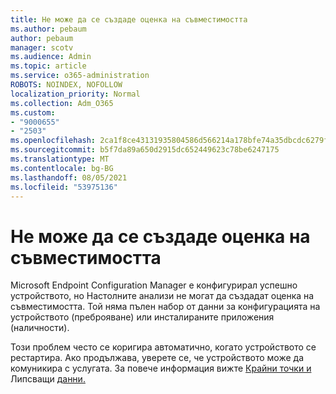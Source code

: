 ```yaml
---
title: Не може да се създаде оценка на съвместимостта
ms.author: pebaum
author: pebaum
manager: scotv
ms.audience: Admin
ms.topic: article
ms.service: o365-administration
ROBOTS: NOINDEX, NOFOLLOW
localization_priority: Normal
ms.collection: Adm_O365
ms.custom:
- "9000655"
- "2503"
ms.openlocfilehash: 2ca1f8ce43131935804586d566214a178bfe74a35dbcdc6279f92375192bd392
ms.sourcegitcommit: b5f7da89a650d2915dc652449623c78be6247175
ms.translationtype: MT
ms.contentlocale: bg-BG
ms.lasthandoff: 08/05/2021
ms.locfileid: "53975136"
---
```

# <a name="cant-create-a-compatibility-assessment"></a>Не може да се създаде оценка на съвместимостта

Microsoft Endpoint Configuration Manager е конфигурирал успешно устройството, но Настолните анализи не могат да създадат оценка на съвместимостта. Той няма пълен набор от данни за конфигурацията на устройството (преброяване) или инсталираните приложения (наличности).

Този проблем често се коригира автоматично, когато устройството се рестартира. Ако продължава, уверете се, че устройството може да комуникира с услугата. За повече информация вижте [Крайни точки и](https://docs.microsoft.com/configmgr/desktop-analytics/enable-data-sharing#endpoints) Липсващи [данни.](https://docs.microsoft.com/configmgr/desktop-analytics/monitor-connection-health#missing-data)
